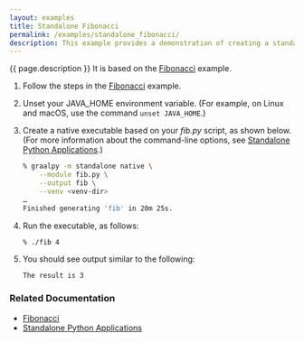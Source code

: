 ```yaml
---
layout: examples
title: Standalone Fibonacci
permalink: /examples/standalone_fibonacci/
description: This example provides a demonstration of creating a standalone executable from your Python application, using GraalVM Native Image.
---
```

{{ page.description }} 
It is based on the [Fibonacci](/examples/fibonacci/) example.

1. Follow the steps in the [Fibonacci](/examples/fibonacci/) example.

2. Unset your JAVA_HOME environment variable. 
(For example, on Linux and macOS, use the command `unset JAVA_HOME`.)

3. Create a native executable based on your _fib.py_ script, as shown below.
(For more information about the command-line options, see [Standalone Python Applications](/reference/standalone-applications/).)

    ```bash
    % graalpy -m standalone native \
        --module fib.py \
        --output fib \
        --venv <venv-dir>
    …
    Finished generating 'fib' in 20m 25s.
    ```

4. Run the executable, as follows:

    ```bash
    % ./fib 4
    ```

5. You should see output similar to the following:

    ```
    The result is 3
    ```

### Related Documentation
* [Fibonacci](/examples/fibonacci/)
* [Standalone Python Applications](/reference/standalone-applications/)